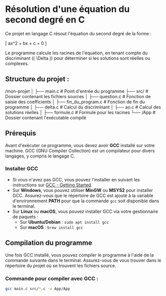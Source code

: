 # Résolution d'une équation du second degré en C

Ce projet en langage C résout l'équation du second degré de la forme :

\[
ax^2 + bx + c = 0
\]

Le programme calcule les racines de l'équation, en tenant compte du discriminant (\( \Delta \)) pour déterminer si les solutions sont réelles ou complexes.

## Structure du projet :
/mon-projet
│
├── main.c               # Point d'entrée du programme
├── src/                 # Dossier contenant les fichiers sources
│   ├── question.c       # Fonction de saisie des coefficients
│   ├── fin_du_program.c # Fonction de fin du programme
│   ├── delta.c          # Calcul du discriminant
│   ├── ao.c             # Calcul des solutions réelles
│   ├── formule.c        # Formule pour les racines
└── /App                 # Dossier contenant l'exécutable compilé

## Prérequis

Avant d'exécuter ce programme, vous devez avoir **GCC** installé sur votre machine. GCC (GNU Compiler Collection) est un compilateur pour divers langages, y compris le langage C.

### Installer GCC

- Si vous n'avez pas GCC, vous pouvez l'installer en suivant les instructions sur [GCC - Getting Started](https://gcc.gnu.org).
- Sur **Windows**, vous pouvez utiliser **MinGW** ou **MSYS2** pour installer GCC. Assurez-vous que le répertoire de GCC est ajouté à la variable d'environnement **PATH** pour que la commande `gcc` soit disponible dans le terminal.
- Sur **Linux** ou **macOS**, vous pouvez installer GCC via votre gestionnaire de paquets :
  - Sur **Ubuntu/Debian** : `sudo apt install gcc`
  - Sur **macOS** : `brew install gcc`

## Compilation du programme

Une fois GCC installé, vous pouvez compiler le programme à l'aide de la commande suivante dans le terminal. Assurez-vous de vous trouver dans le répertoire du projet où se trouvent les fichiers source.

### Commande pour compiler avec GCC :

```bash
gcc main.c src/*.c -o App/App

